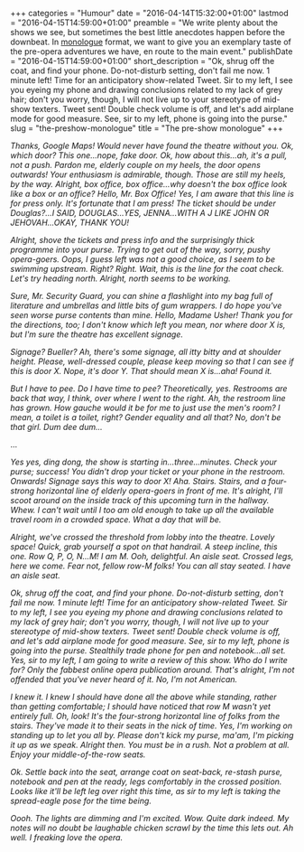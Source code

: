 +++
categories = "Humour"
date = "2016-04-14T15:32:00+01:00"
lastmod = "2016-04-15T14:59:00+01:00"
preamble = "We write plenty about the shows we see, but sometimes the best little anecdotes happen before the downbeat. In [monologue](/the-opera-party-monologue/) format, we want to give you an exemplary taste of the pre-opera adventures we have, en route to the main event."
publishDate = "2016-04-15T14:59:00+01:00"
short_description = "Ok, shrug off the coat, and find your phone. Do-not-disturb setting, don&#039;t fail me now. 1 minute left! Time for an anticipatory show-related Tweet. Sir to my left, I see you eyeing my phone and drawing conclusions related to my lack of grey hair; don&#039;t you worry, though, I will not live up to your stereotype of mid-show texters. Tweet sent! Double check volume is off, and let&#039;s add airplane mode for good measure. See, sir to my left, phone is going into the purse."
slug = "the-preshow-monologue"
title = "The pre-show monologue"
+++

*Thanks, Google Maps! Would never have found the theatre without you. Ok, which door? This one...nope, fake door. Ok, how about this...ah, it's a pull, not a push. Pardon me, elderly couple on my heels, the door opens outwards! Your enthusiasm is admirable, though. Those are still my heels, by the way. Alright, box office, box office...why doesn't the box office look like a box or an office? Hello, Mr. Box Office! Yes, I am aware that this line is for press only. It's fortunate that I am press! The ticket should be under Douglas?...I SAID, DOUGLAS...YES, JENNA...WITH A J LIKE JOHN OR JEHOVAH...OKAY, THANK YOU!*

*Alright, shove the tickets and press info and the surprisingly thick programme into your purse. Trying to get out of the way, sorry, pushy opera-goers. Oops, I guess left was not a good choice, as I seem to be swimming upstream. Right? Right. Wait, this is the line for the coat check. Let's try heading north. Alright, north seems to be working.*

*Sure, Mr. Security Guard, you can shine a flashlight into my bag full of literature and umbrellas and little bits of gum wrappers. I do hope you've seen worse purse contents than mine. Hello, Madame Usher! Thank you for the directions, too; I don't know which left you mean, nor where door X is, but I'm sure the theatre has excellent signage.*

*Signage? Bueller? Ah, there's some signage, all itty bitty and at shoulder height. Please, well-dressed couple, please keep moving so that I can see if this is door X. Nope, it's door Y. That should mean X is...aha! Found it.*

*But I have to pee. Do I have time to pee? Theoretically, yes. Restrooms are back that way, I think, over where I went to the right. Ah, the restroom line has grown. How gauche would it be for me to just use the men's room? I mean, a toilet is a toilet, right? Gender equality and all that? No, don't be that girl. Dum dee dum...*

...

*Yes yes, ding dong, the show is starting in...three...minutes. Check your purse; success! You didn't drop your ticket or your phone in the restroom. Onwards! Signage says this way to door X! Aha. Stairs. Stairs, and a four-strong horizontal line of elderly opera-goers in front of me. It's alright, I'll scoot around on the inside track of this upcoming turn in the hallway. Whew. I can't wait until I too am old enough to take up all the available travel room in a crowded space. What a day that will be.*

*Alright, we've crossed the threshold from lobby into the theatre. Lovely space! Quick, grab yourself a spot on that handrail. A steep incline, this one. Row Q, P, O, N...M! I am M. Ooh, delightful. An aisle seat. Crossed legs, here we come. Fear not, fellow row-M folks! You can all stay seated. *I* have an aisle seat.*

*Ok, shrug off the coat, and find your phone. Do-not-disturb setting, don't fail me now. 1 minute left! Time for an anticipatory show-related Tweet. Sir to my left, I see you eyeing my phone and drawing conclusions related to my lack of grey hair; don't you worry, though, I will not live up to your stereotype of mid-show texters. Tweet sent! Double check volume is off, and let's add airplane mode for good measure. See, sir to my left, phone is going into the purse. Stealthily trade phone for pen and notebook...all set. Yes, sir to my left, I *am* going to write a review of this show. Who do I write for? Only the fabbest online opera publication around. That's alright, I'm not offended that you've never heard of it. No, I'm not American.*

*I knew it. I knew I should have done all the above while standing, rather than getting comfortable; I should have noticed that row M wasn't yet entirely full. Oh, look! It's the four-strong horizontal line of folks from the stairs. They've made it to their seats in the nick of time. Yes, I'm working on standing up to let you all by. Please don't kick my purse, ma'am, I'm picking it up as we speak. Alright then. You must be in a rush. Not a problem at all. Enjoy your middle-of-the-row seats.*

*Ok. Settle back into the seat, arrange coat on seat-back, re-stash purse, notebook and pen at the ready, legs comfortably in the crossed position. Looks like it'll be left leg over right this time, as sir to my left is taking the spread-eagle pose for the time being.*

*Oooh. The lights are dimming and I'm excited. Wow. Quite dark indeed. My notes will no doubt be laughable chicken scrawl by the time this lets out. Ah well. I freaking love the opera.*
